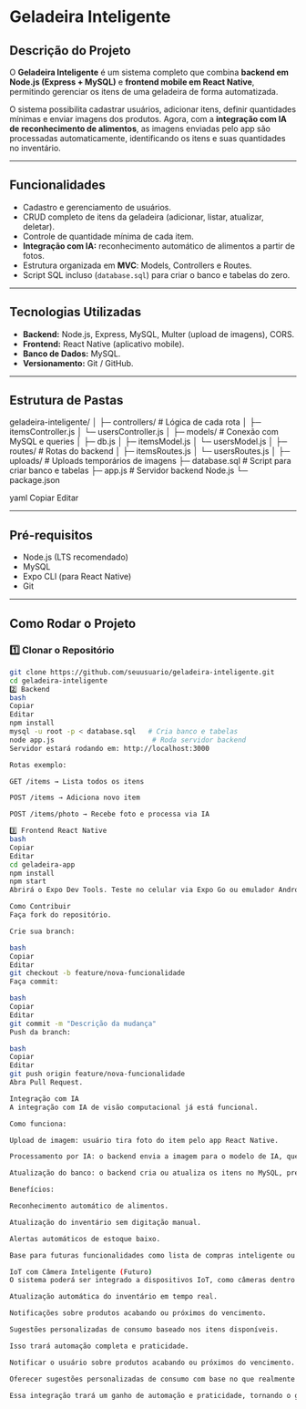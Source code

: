 # Geladeira Inteligente

## Descrição do Projeto

O **Geladeira Inteligente** é um sistema completo que combina **backend em Node.js (Express + MySQL)** e **frontend mobile em React Native**, permitindo gerenciar os itens de uma geladeira de forma automatizada.

O sistema possibilita cadastrar usuários, adicionar itens, definir quantidades mínimas e enviar imagens dos produtos. Agora, com a **integração com IA de reconhecimento de alimentos**, as imagens enviadas pelo app são processadas automaticamente, identificando os itens e suas quantidades no inventário.

---

## Funcionalidades

- Cadastro e gerenciamento de usuários.
- CRUD completo de itens da geladeira (adicionar, listar, atualizar, deletar).
- Controle de quantidade mínima de cada item.
- **Integração com IA:** reconhecimento automático de alimentos a partir de fotos.
- Estrutura organizada em **MVC**: Models, Controllers e Routes.
- Script SQL incluso (`database.sql`) para criar o banco e tabelas do zero.

---

## Tecnologias Utilizadas

- **Backend:** Node.js, Express, MySQL, Multer (upload de imagens), CORS.
- **Frontend:** React Native (aplicativo mobile).
- **Banco de Dados:** MySQL.
- **Versionamento:** Git / GitHub.

---

## Estrutura de Pastas

geladeira-inteligente/
│
├─ controllers/ # Lógica de cada rota
│ ├─ itemsController.js
│ └─ usersController.js
│
├─ models/ # Conexão com MySQL e queries
│ ├─ db.js
│ ├─ itemsModel.js
│ └─ usersModel.js
│
├─ routes/ # Rotas do backend
│ ├─ itemsRoutes.js
│ └─ usersRoutes.js
│
├─ uploads/ # Uploads temporários de imagens
├─ database.sql # Script para criar banco e tabelas
├─ app.js # Servidor backend Node.js
└─ package.json

yaml
Copiar
Editar

---

## Pré-requisitos

- Node.js (LTS recomendado)
- MySQL
- Expo CLI (para React Native)
- Git

---

## Como Rodar o Projeto

### 1️⃣ Clonar o Repositório
```bash
git clone https://github.com/seuusuario/geladeira-inteligente.git
cd geladeira-inteligente
2️⃣ Backend
bash
Copiar
Editar
npm install
mysql -u root -p < database.sql   # Cria banco e tabelas
node app.js                        # Roda servidor backend
Servidor estará rodando em: http://localhost:3000

Rotas exemplo:

GET /items → Lista todos os itens

POST /items → Adiciona novo item

POST /items/photo → Recebe foto e processa via IA

3️⃣ Frontend React Native
bash
Copiar
Editar
cd geladeira-app
npm install
npm start
Abrirá o Expo Dev Tools. Teste no celular via Expo Go ou emulador Android/iOS.

Como Contribuir
Faça fork do repositório.

Crie sua branch:

bash
Copiar
Editar
git checkout -b feature/nova-funcionalidade
Faça commit:

bash
Copiar
Editar
git commit -m "Descrição da mudança"
Push da branch:

bash
Copiar
Editar
git push origin feature/nova-funcionalidade
Abra Pull Request.

Integração com IA
A integração com IA de visão computacional já está funcional.

Como funciona:

Upload de imagem: usuário tira foto do item pelo app React Native.

Processamento por IA: o backend envia a imagem para o modelo de IA, que identifica automaticamente os itens e quantidades.

Atualização do banco: o backend cria ou atualiza os itens no MySQL, preenchendo nome, quantidade e alertas de estoque baixo.

Benefícios:

Reconhecimento automático de alimentos.

Atualização do inventário sem digitação manual.

Alertas automáticos de estoque baixo.

Base para futuras funcionalidades como lista de compras inteligente ou sugestões de receitas.

IoT com Câmera Inteligente (Futuro)
O sistema poderá ser integrado a dispositivos IoT, como câmeras dentro da geladeira, permitindo:

Atualização automática do inventário em tempo real.

Notificações sobre produtos acabando ou próximos do vencimento.

Sugestões personalizadas de consumo baseado nos itens disponíveis.

Isso trará automação completa e praticidade.

Notificar o usuário sobre produtos acabando ou próximos do vencimento.

Oferecer sugestões personalizadas de consumo com base no que realmente está disponível na geladeira.

Essa integração trará um ganho de automação e praticidade, tornando o gerenciamento de alimentos quase totalmente autônomo, sem depender da inserção manual de dados pelo usuário.
